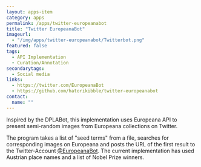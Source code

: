 ```yaml
---
layout: apps-item
category: apps
permalink: /apps/twitter-europeanabot
title: "Twitter EuropeanaBot"
imageurl:
  - "/img/apps/twitter-europeanabot/Twitterbot.png"
featured: false
tags:
  - API Implementation
  - Curation/Annotation
secondarytags:
  - Social media
links:
  - https://twitter.com/EuropeanaBot
  - https://github.com/hatorikibble/twitter-europeanabot
contact: 
  name: ""
---
```

Inspired by the DPLABot, this implementation uses Europeana API to present semi-random images from Europeana collections on Twitter.

The program takes a list of "seed terms" from a file, searches for corresponding images on Europeana and posts the URL of the first result to the Twitter-Account [@EuropeanaBot](https://twitter.com/europeanabot). The current implementation has used Austrian place names and a list of Nobel Prize winners.
